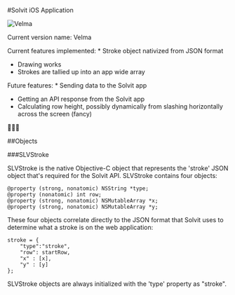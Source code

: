 #Solvit iOS Application

![Velma](http://upload.wikimedia.org/wikipedia/en/9/9d/Velma_Dinkley.png)

Current version name: Velma

Current features implemented: * Stroke object nativized from JSON format
* Drawing works
* Strokes are tallied up into an app wide array

Future features: * Sending data to the Solvit app
* Getting an API response from the Solvit app
* Calculating row height, possibly dynamically from slashing horizontally across the screen (fancy)

:clap::clap::clap:

##Objects

###SLVStroke

SLVStroke is the native Objective-C object that represents the 'stroke' JSON object that's required for the Solvit API. SLVStroke contains four objects:

```
@property (strong, nonatomic) NSString *type;
@property (nonatomic) int row;
@property (strong, nonatomic) NSMutableArray *x;
@property (strong, nonatomic) NSMutableArray *y;
```

These four objects correlate directly to the JSON format that Solvit uses to determine what a stroke is on the web application:

```
stroke = {
	"type":"stroke",
	"row": startRow,
    "x" : [x],
    "y" : [y]
}; 
```

SLVStroke objects are always initialized with the 'type' property as "stroke".

